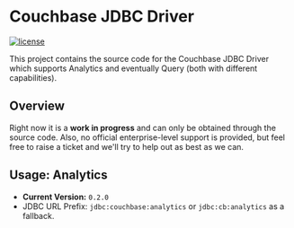 # Couchbase JDBC Driver

[![license](https://img.shields.io/github/license/couchbase/couchbase-jvm-clients?color=brightgreen)](https://opensource.org/licenses/Apache-2.0)

This project contains the source code for the Couchbase JDBC Driver which supports Analytics and eventually Query (both with different capabilities).

## Overview

Right now it is a **work in progress** and can only be obtained through the source code. Also, no official enterprise-level support is provided, but feel free to raise a ticket and we'll try to help out as best as we can.

## Usage: Analytics

 - **Current Version:** `0.2.0`
 - JDBC URL Prefix: `jdbc:couchbase:analytics` or `jdbc:cb:analytics` as a fallback.